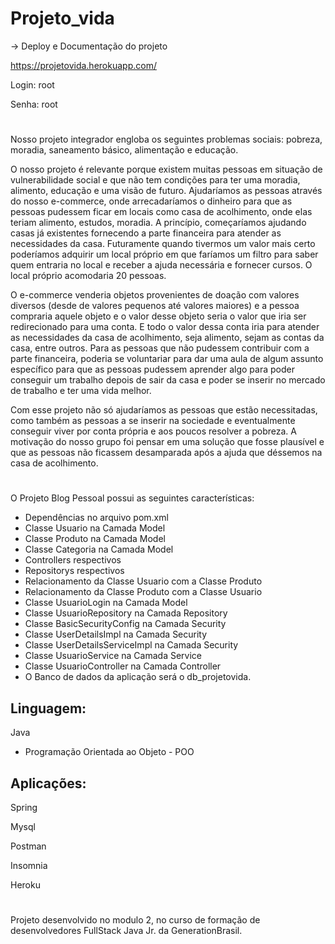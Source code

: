 # Projeto_vida
-> Deploy e Documentação do projeto

https://projetovida.herokuapp.com/   

Login: root

Senha: root
#
Nosso projeto integrador engloba os seguintes problemas sociais: pobreza, moradia, saneamento básico, alimentação e educação.
	
O nosso projeto é relevante porque existem muitas pessoas em situação de vulnerabilidade social e que não tem condições para ter uma moradia, alimento, educação e uma visão de futuro. Ajudaríamos as pessoas através do nosso e-commerce, onde arrecadaríamos o dinheiro para que as pessoas pudessem ficar em locais como casa de acolhimento, onde elas teriam alimento, estudos, moradia. A princípio, começaríamos ajudando casas já existentes fornecendo a parte financeira para atender as necessidades da casa. Futuramente quando tivermos um valor mais certo poderíamos adquirir um local próprio em que faríamos um filtro para saber quem entraria no local e receber a ajuda necessária e fornecer cursos. O local próprio acomodaria 20 pessoas. 
	
O e-commerce venderia objetos provenientes de doação com valores diversos (desde de valores pequenos até valores maiores) e a pessoa compraria aquele objeto e o valor desse objeto seria o valor que iria ser redirecionado para uma conta. E todo o valor dessa conta iria para atender as necessidades da casa de acolhimento, seja alimento, sejam as contas da casa, entre outros. Para as pessoas que não pudessem contribuir com a parte financeira, poderia se voluntariar para dar uma aula de algum assunto específico para que as pessoas pudessem aprender algo para poder conseguir um trabalho depois de sair da casa e poder se inserir no mercado de trabalho e ter uma vida melhor. 
	
Com esse projeto não só ajudaríamos as pessoas que estão necessitadas, como também as pessoas a se inserir na sociedade e eventualmente conseguir viver por conta própria e aos poucos resolver a pobreza. A motivação do nosso grupo foi pensar em uma solução que fosse plausível e que as pessoas não ficassem desamparada após a ajuda que déssemos na casa de acolhimento. 
#
O Projeto Blog Pessoal possui as seguintes características:

- Dependências no arquivo pom.xml
- Classe Usuario na Camada Model
- Classe Produto na Camada Model
- Classe Categoria na Camada Model
- Controllers respectivos
- Repositorys respectivos
- Relacionamento da Classe Usuario com a Classe Produto
- Relacionamento da Classe Produto com a Classe Usuario
- Classe UsuarioLogin na Camada Model
- Classe UsuarioRepository na Camada Repository
- Classe BasicSecurityConfig na Camada Security
- Classe UserDetailsImpl na Camada Security
- Classe UserDetailsServiceImpl na Camada Security
- Classe UsuarioService na Camada Service
- Classe UsuarioController na Camada Controller
- O Banco de dados da aplicação será o db_projetovida.
       
## Linguagem:

 Java
 
- Programação Orientada ao Objeto - POO

## Aplicações:

Spring 

Mysql 

Postman 

Insomnia

Heroku

#

Projeto desenvolvido no modulo 2, no curso de formação de desenvolvedores FullStack Java Jr. da GenerationBrasil.

